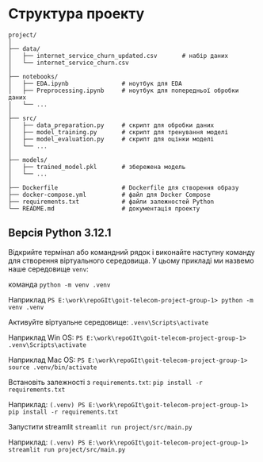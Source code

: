 # Структура проекту

```commandline
project/
│
├── data/
│   ├── internet_service_churn_updated.csv       # набір даних
│   └── internet_service_churn.csv
│
├── notebooks/
│   ├── EDA.ipynb               # ноутбук для EDA
│   ├── Preprocessing.ipynb     # ноутбук для попередньої обробки даних
│   └── ...
│
├── src/
│   ├── data_preparation.py     # скрипт для обробки даних
│   ├── model_training.py       # скрипт для тренування моделі
│   ├── model_evaluation.py     # скрипт для оцінки моделі
│   └── ...
│
├── models/
│   ├── trained_model.pkl       # збережена модель
│   └── ...
│
├── Dockerfile                  # Dockerfile для створення образу
├── docker-compose.yml          # файл для Docker Compose
├── requirements.txt            # файли залежностей Python
└── README.md                   # документація проекту
```

## Версія Python 3.12.1

Відкрийте термінал або командний рядок і виконайте наступну команду для створення віртуального середовища. У цьому прикладі ми назвемо наше середовище `venv`:

команда `python -m venv .venv`

Наприклад 
`PS E:\work\repoGIt\goit-telecom-project-group-1> python -m venv .venv`

Активуйте віртуальне середовище:
`.venv\Scripts\activate`

Наприклад Win OS: 
`PS E:\work\repoGIt\goit-telecom-project-group-1> .venv\Scripts\activate`

Наприклад Mac OS: 
`PS E:\work\repoGIt\goit-telecom-project-group-1> source .venv/bin/activate`

Встановіть залежності з `requirements.txt`:
`pip install -r requirements.txt`

Наприклад:
`(.venv) PS E:\work\repoGIt\goit-telecom-project-group-1> pip install -r requirements.txt`

Запустити streamlit 
`streamlit run project/src/main.py`

Наприклад:
`(.venv) PS E:\work\repoGIt\goit-telecom-project-group-1> streamlit run project/src/main.py`



